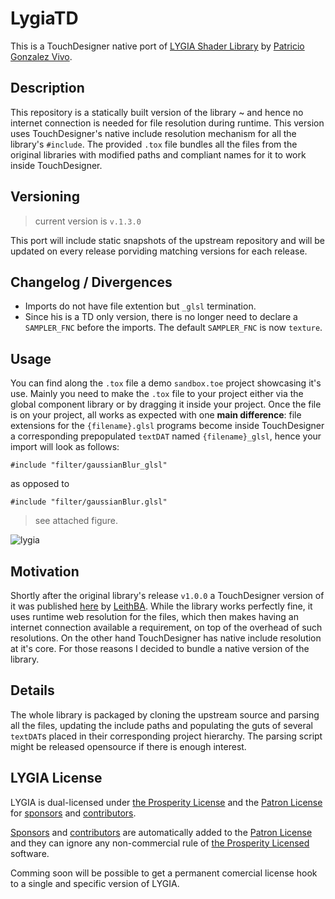 # LygiaTD

This is a TouchDesigner native port of [LYGIA Shader Library](https://github.com/patriciogonzalezvivo/lygia) by [Patricio Gonzalez Vivo](https://github.com/patriciogonzalezvivo).

## Description

This repository is a statically built version of the library ~ and hence no internet connection is needed for file resolution during runtime.
This version uses TouchDesigner's native include resolution mechanism for all the library's `#include`.
The provided `.tox` file bundles all the files from the original libraries with modified paths and compliant names for it to work inside TouchDesigner.

## Versioning

> current version is `v.1.3.0`

This port will include static snapshots of the upstream repository and will be updated on every release porviding matching versions for each release.

## Changelog / Divergences

- Imports do not have file extention but `_glsl` termination.
- Since his is a TD only version, there is no longer need to declare a `SAMPLER_FNC` before the imports. The default `SAMPLER_FNC` is now `texture`.

## Usage

You can find along the `.tox` file a demo `sandbox.toe` project showcasing it's use.
Mainly you need to make the `.tox` file to your project either via the global component library or by dragging it inside your project.
Once the file is on your project, all works as expected with one **main difference**: file extensions for the `{filename}.glsl` programs become inside TouchDesigner a corresponding prepopulated `textDAT` named `{filename}_glsl`, hence your import will look as follows:

```
#include "filter/gaussianBlur_glsl"
```

as opposed to

```
#include "filter/gaussianBlur.glsl"
```

> see attached figure.

![lygia](https://user-images.githubusercontent.com/1661889/201487441-4f8f867a-d75a-42f8-a1a6-d38002bd4d22.jpg)

## Motivation

Shortly after the original library's release `v1.0.0` a TouchDesigner version of it was published [here](https://derivative.ca/community-post/asset/lygia-touchdesginer/66804) by [LeithBA](https://github.com/LeithBA).
While the library works perfectly fine, it uses runtime web resolution for the files, which then makes having an internet connection available a requirement, on top of the overhead of such resolutions.
On the other hand TouchDesigner has native include resolution at it's core.
For those reasons I decided to bundle a native version of the library.

## Details

The whole library is packaged by cloning the upstream source and parsing all the files, updating the include paths and populating the guts of several `textDAT`s placed in their corresponding project hierarchy.
The parsing script might be released opensource if there is enough interest.

## LYGIA License

LYGIA is dual-licensed under [the Prosperity License](https://prosperitylicense.com/versions/3.0.0) and the [Patron License](https://lygia.xyz/license) for [sponsors](https://github.com/sponsors/patriciogonzalezvivo) and [contributors](https://github.com/patriciogonzalezvivo/lygia/graphs/contributors).

[Sponsors](https://github.com/sponsors/patriciogonzalezvivo) and [contributors](https://github.com/patriciogonzalezvivo/lygia/graphs/contributors) are automatically added to the [Patron License](https://lygia.xyz/license) and they can ignore any non-commercial rule of [the Prosperity Licensed](https://prosperitylicense.com/versions/3.0.0) software.

Comming soon will be possible to get a permanent comercial license hook to a single and specific version of LYGIA.
